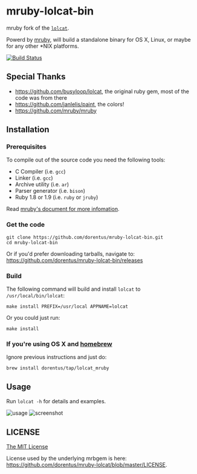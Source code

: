 # mruby-lolcat-bin
mruby fork of the [`lolcat`](https://github.com/busyloop/lolcat/).

Powerd by [mruby](https://github.com/mruby/mruby), will build a standalone binary for OS X, Linux, or maybe for any other *NIX platforms.

[![Build Status](https://travis-ci.org/dorentus/mruby-lolcat-bin.svg)](https://travis-ci.org/dorentus/mruby-lolcat-bin)

## Special Thanks
- https://github.com/busyloop/lolcat, the original ruby gem, most of the code was from there
- https://github.com/janlelis/paint, the colors!
- https://github.com/mruby/mruby

## Installation

### Prerequisites
To compile out of the source code you need the following tools:

- C Compiler (i.e. `gcc`)
- Linker (i.e. `gcc`)
- Archive utility (i.e. `ar`)
- Parser generator (i.e. `bison`)
- Ruby 1.8 or 1.9 (i.e. `ruby` or `jruby`)

Read [mruby's document for more infomation](https://github.com/mruby/mruby/tree/master/doc/compile).

### Get the code
```
git clone https://github.com/dorentus/mruby-lolcat-bin.git
cd mruby-lolcat-bin
```
Or if you'd prefer downloading tarballs, navigate to: https://github.com/dorentus/mruby-lolcat-bin/releases

### Build
The following command will build and install `lolcat` to `/usr/local/bin/lolcat`:
```
make install PREFIX=/usr/local APPNAME=lolcat
```
Or you could just run:
```
make install
```

### If you're using OS X and [homebrew](https://github.com/Homebrew/homebrew)
Ignore previous instructions and just do:
```
brew install dorentus/tap/lolcat_mruby
```

## Usage
Run `lolcat -h` for details and examples.

![usage](https://dn-madokami.qbox.me/lolcat/usage.png)
![screenshot](https://dn-madokami.qbox.me/lolcat/screenshot.png)

## LICENSE
[The MIT License](MITL)

License used by the underlying mrbgem is here: https://github.com/dorentus/mruby-lolcat/blob/master/LICENSE.
